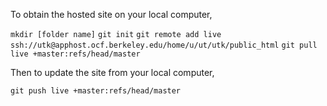 To obtain the hosted site on your local computer,

`mkdir [folder name]`
`git init`
`git remote add live ssh://utk@apphost.ocf.berkeley.edu/home/u/ut/utk/public_html`
`git pull live +master:refs/head/master`


Then to update the site from your local computer,

`git push live +master:refs/head/master`
